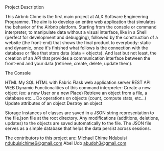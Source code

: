 Project Description

This Airbnb Clone is the first main project at ALX Software Engineering Programme. The aim is to develop an entire web application that simulates the behavior of the Airbnb platform. Starting from the console or command interpreter, to manipulate data without a visual interface, like in a Shell (perfect for development and debugging), followed by the construction of a website (the front-end) that shows the final product to everybody: static and dynamic, once it's finished what follows is the connection with the database or files that store data (data = objects). And last but not least, the creation of an API that provides a communication interface between the front-end and your data (retrieve, create, delete, update them).


The Console

HTML
My SQL
HTML with Fabric
Flask web application server
REST API
WEB Dynamic
Functionalities of this command interpreter:
Create a new object (ex: a new User or a new Place)
Retrieve an object from a file, a database etc...
Do operations on objects (count, compute stats, etc...)
Update attributes of an object
Destroy an object

Storage
Instances of classes are saved in a JSON string representation to the file.json file at the root directory. Any modifications (additions, deletions, updates) to the objects are saved automatically to the file. The JSON file serves as a simple database that helps the data persist across sessions.


The contributors to this project are:
Michael Chime Ndubuisi <ndubuisichime6@gmail.com>
Abel Udo <abudoh3@gmail.com>
